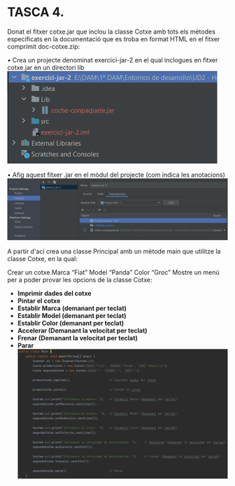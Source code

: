 # TASCA 4. 

Donat el fitxer cotxe.jar que inclou la classe Cotxe amb tots els mètodes especificats en la
documentació que es troba en format HTML en el fitxer comprimit doc-cotxe.zip:

• Crea un projecte denominat exercici-jar-2 en el qual inclogues en fitxer cotxe.jar en un
directori lib
![](IMG/directorio%20lib.png)

• Afig aquest fitxer .jar en el mòdul del projecte (com indica les anotacions)
![](IMG/dependencia.png)

A partir d'ací crea una classe Principal amb un mètode main que utilitze la classe Cotxe, en la
qual:

Crear un cotxe Marca “Fiat” Model “Panda” Color “Groc”
Mostre un menú per a poder provar les opcions de la classe Cotxe:

- **Imprimir dades del cotxe**
- **Pintar el cotxe**
- **Establir Marca (demanant per teclat)**
- **Establir Model (demanant per teclat)**
- **Establir Color (demanant per teclat)**
- **Accelerar (Demanant la velocitat per teclat)**
- **Frenar (Demanant la velocitat per teclat)**
- **Parar**
![](IMG/coche.png)